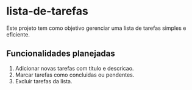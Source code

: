 # lista-de-tarefas
 Este projeto tem como objetivo gerenciar uma lista de tarefas simples e eficiente.

## Funcionalidades planejadas

1. Adicionar novas tarefas com titulo e descricao.
2. Marcar tarefas como concluidas ou pendentes.
3. Excluir tarefas da lista.

